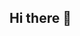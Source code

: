 ## Hi there 👋

<!--
[Flutter Projects published by Yongjin.com]
**Hw0o0c/Hw0o0c** is a ✨ _special_ ✨ repository because its `README.md` (this file) appears on your GitHub profile.

Here are some ideas to get you started:
[backjoon]()
- 🔭 I’m currently working on ...
- 🌱 I’m currently learning ...
- 👯 I’m looking to collaborate on ...
- 🤔 I’m looking for help with ...
- 💬 Ask me about ...
- 📫 How to reach me: ...
- 😄 Pronouns: ...
- ⚡ Fun fact: ...
-->
